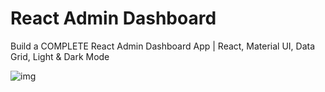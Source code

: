 # React Admin Dashboard

Build a COMPLETE React Admin Dashboard App | React, Material UI, Data Grid, Light & Dark Mode


<img src="https://github.com/ravisinghal033/react-admin-dashboard/blob/main/Screenshot%20(765).png" alt="img">

